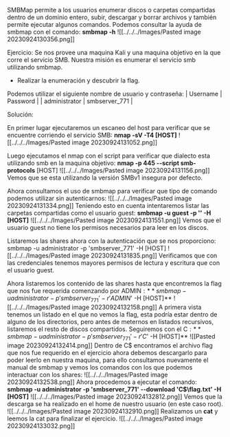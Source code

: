 SMBMap permite a los usuarios enumerar discos o carpetas compartidas dentro de un dominio entero, subir, descargar y borrar archivos y también permite ejecutar algunos comandos.
Podemos consultar la ayuda de smbmap con el comando:
**smbmap -h**
![[../../../Images/Pasted image 20230924130356.png]]

Ejercicio:
Se nos provee una maquina Kali y una maquina objetivo en la que corre el servicio SMB.
Nuestra misión es enumerar el servicio smb utilizando smbmap.
- Realizar la enumeración y descubrir la flag.

Podemos utilizar el siguiente nombre de usuario y contraseña:
| Username | Password | | administrator | smbserver_771 |

Solución:

En primer lugar ejecutaremos un escaneo del host para verificar que se encuentre corriendo el servicio SMB:
**nmap -sV -T4 [HOST]**
![[../../../Images/Pasted image 20230924131052.png]]

Luego ejecutamos el nmap con el script para verificar que dialecto esta utilizando smb en la maquina objetivo:
**nmap -p 445 --script smb-protocols** [HOST]
![[../../../Images/Pasted image 20230924131156.png]]
Vemos que se esta utilizando la versión SMBv1 insegura por defecto.

Ahora consultamos el uso de smbmap para verificar que tipo de comando podemos utilizar sin autenticarnos:
![[../../../Images/Pasted image 20230924131334.png]]
Teniendo esto en cuenta intentaremos listar las carpetas compartidas como el usuario guest:
**smbmap -u guest -p '' -H [HOST]**
![[../../../Images/Pasted image 20230924131551.png]]
Vemos que el usuario guest no tiene los permisos necesarios para leer en los discos.

Listaremos las shares ahora con la autenticación que se nos proporciono:
smbmap -u administrator -p 'smbserver_771' -H [HOST]
![[../../../Images/Pasted image 20230924131835.png]]
Verificamos que con las credenciales tenemos mayores permisos de lectura y escritura que con el usuario guest.

Ahora listaremos los contenido de las shares hasta que encontremos la flag que nos fue requerida comenzando por ADMIN$:
**smbmap  -u administrator -p 'smbserver_771' -r 'ADMIN$' -H [HOST]**
![[../../../Images/Pasted image 20230924132158.png]]
A primera vista tenemos un listado en el que no vemos la flag, esta podría estar dentro de alguno de los directorios, pero antes de meternos en listados recursivos, listaremos el resto de discos compartidos. Seguiremos con el C$:
**smbmap  -u administrator -p 'smbserver_771' -r 'C$' -H [HOST]**
![[Pasted image 20230924132414.png]]
Dentro de C$ encontramos el archivo flag que nos fue requerido en el ejercicio ahora debemos descargarlo para poder leerlo en nuestra maquina, para ello consultamos nuevamente el manual de smbmap y vemos los comandos con los que podemos interactuar con los shares:
![[../../../Images/Pasted image 20230924132538.png]]
Ahora procedemos a ejecutar el comando:
**smbmap  -u administrator -p 'smbserver_771' --download 'C$\\flag.txt' -H [HOST]**
![[../../../Images/Pasted image 20230924132812.png]]
Vemos que la descarga se ha realizado en el home de nuestro usuario (en este caso root).
![[../../../Images/Pasted image 20230924132910.png]]
Realizamos un **cat** y leemos la cat para finalizar el ejercicio.
![[../../../Images/Pasted image 20230924133032.png]]
